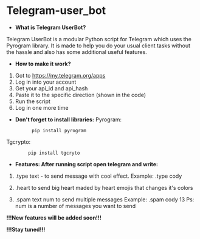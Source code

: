# Telegram-user_bot


- **What is Telegram UserBot?**

Telegram UserBot is a modular Python script for Telegram which uses the Pyrogram library. It is made to help you do your usual client tasks without the hassle and also has some additional useful features.

- **How to make it work?**

1. Got to https://my.telegram.org/apps
2. Log in into your account
3. Get your api_id and api_hash
4. Paste it to the specific direction (shown in the code)
5. Run the script
6. Log in one more time

- **Don't forget to install libraries:**
Pyrogram:

            pip install pyrogram
Tgcrypto:

            pip install tgcryto

- **Features: After running script open telegram and write:**

1. .type text - to send message with cool effect.
    Example: .type cody

2. .heart to send big heart maded by heart emojis that changes it's colors

3. .spam text num to send multiple messages
    Example: .spam cody 13
    Ps: num is a number of messages you want to send
    

**!!!New features will be added soon!!!**

**!!!Stay tuned!!!**
